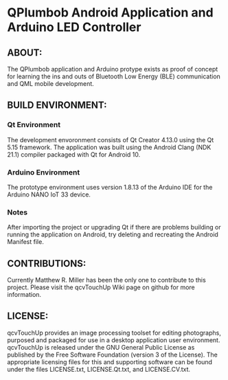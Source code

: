# QPlumbob Android Application and Arduino LED Controller

## ABOUT:
The QPlumbob application and Arduino protype exists as proof of concept for learning the ins and outs of Bluetooth Low Energy (BLE) communication and QML mobile development.

## BUILD ENVIRONMENT:
### Qt Environment
The development envoronment consists of Qt Creator 4.13.0 using the Qt 5.15 framework. The application was built using the Android Clang (NDK 21.1) compiler packaged with Qt for Android 10. 

### Arduino Environment
The prototype environment uses version 1.8.13 of the Arduino IDE for the Arduino NANO IoT 33 device.

### Notes
After importing the project or upgrading Qt if there are problems building or running the application on Android, try deleting and recreating the Android Manifest file.

## CONTRIBUTIONS:
Currently Matthew R. Miller has been the only one to contribute to this project. Please visit the qcvTouchUp Wiki page on github for more information.

## LICENSE:     
qcvTouchUp provides an image processing toolset for editing photographs, purposed and packaged for use in a desktop application user environment. qcvTouchUp is released under the GNU General Public License as published by the Free Software Foundation (version 3 of the License). The appropriate licensing files for this and supporting software can be found under the files LICENSE.txt, LICENSE.Qt.txt, and LICENSE.CV.txt.

      
